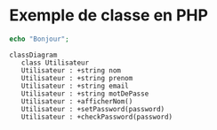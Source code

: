 # Exemple de classe en PHP

```php
echo "Bonjour";
```

```mermaid
classDiagram
   class Utilisateur
   Utilisateur : +string nom
   Utilisateur : +string prenom
   Utilisateur : +string email
   Utilisateur : +string motDePasse
   Utilisateur : +afficherNom()
   Utilisateur : +setPassword(password)
   Utilisateur : +checkPassword(password) 
```